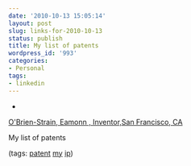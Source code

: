 ```yaml
---
date: '2010-10-13 15:05:14'
layout: post
slug: links-for-2010-10-13
status: publish
title: My list of patents
wordpress_id: '993'
categories:
- Personal
tags:
- linkedin
---
```


  * 
                

[O'Brien-Strain, Eamonn , Inventor,San Francisco, CA](http://www.patentbuddy.com/Inventor/O'Brien-Strain-Eamonn/12020551)


                

My list of patents


                

(tags: [patent](http://delicious.com/eob/patent) [my](http://delicious.com/eob/my) [ip](http://delicious.com/eob/ip))


            
